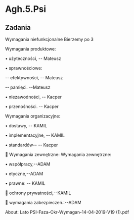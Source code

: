 # Agh.5.Psi

## Zadania





Wymagania niefunkcjonalne Bierzemy po 3

Wymagania produktowe:

• użyteczności, -- Mateusz

• sprawnościowe:

-- efektywności, -- Mateusz

-- pamięci. --Mateusz 

• niezawodności, -- Kacper

• przenośności. -- Kacper



Wymagania organizacyjne:

• dostawy, -- KAMIL

• implementacyjne, -- KAMIL

• standardów--  -- Kacper


 Wymagania zewnętrzne: Wymagania zewnętrzne:

• współpracy,--ADAM

• etyczne,--ADAM

• prawne: -- KAMIL

 ochrony prywatności,--KAMIL

 wymagania zabezpieczeń.:--ADAM

About: Lato PSI-Faza-Okr-Wymagan-14-04-2019-V19 (1).pdf 
